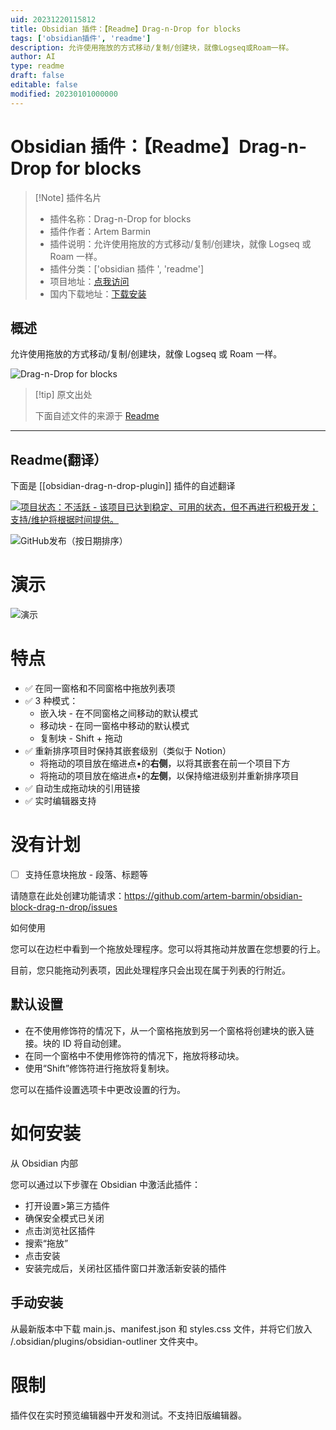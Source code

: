 ```yaml
---
uid: 20231220115812
title: Obsidian 插件：【Readme】Drag-n-Drop for blocks
tags: ['obsidian插件', 'readme']
description: 允许使用拖放的方式移动/复制/创建块，就像Logseq或Roam一样。
author: AI
type: readme
draft: false
editable: false
modified: 20230101000000
---
```


# Obsidian 插件：【Readme】Drag-n-Drop for blocks

> [!Note] 插件名片
> - 插件名称：Drag-n-Drop for blocks
> - 插件作者：Artem Barmin
> - 插件说明：允许使用拖放的方式移动/复制/创建块，就像 Logseq 或 Roam 一样。
> - 插件分类：['obsidian 插件 ', 'readme']
> - 项目地址：[点我访问](https://github.com/artem-barmin/obsidian-block-drag-n-drop)
> - 国内下载地址：[下载安装](https://pkmer.cn/products/plugin/pluginMarket/?obsidian-drag-n-drop-plugin)

## 概述

允许使用拖放的方式移动/复制/创建块，就像 Logseq 或 Roam 一样。

![Drag-n-Drop for blocks](https://cdn.pkmer.cn/covers/obsidian-drag-n-drop-plugin_new.gif)

> [!tip] 原文出处
>
>下面自述文件的来源于 [Readme](https://ghproxy.net/https://raw.githubusercontent.com/artem-barmin/obsidian-block-drag-n-drop/master/README.md)

---

## Readme(翻译）

下面是 [[obsidian-drag-n-drop-plugin]] 插件的自述翻译

[![项目状态：不活跃 - 该项目已达到稳定、可用的状态，但不再进行积极开发；支持/维护将根据时间提供。](https://www.repostatus.org/badges/latest/inactive.svg)](https://www.repostatus.org/#inactive)

![GitHub发布（按日期排序）](https://img.shields.io/github/v/release/artem-barmin/obsidian-block-drag-n-drop)

# 演示

![演示](https://cdn.pkmer.cn/covers/obsidian-drag-n-drop-plugin_1_2.gif)

# 特点

- ✅ 在同一窗格和不同窗格中拖放列表项
- ✅ 3 种模式：
    - 嵌入块 - 在不同窗格之间移动的默认模式
    - 移动块 - 在同一窗格中移动的默认模式
    - 复制块 - Shift + 拖动
- ✅ 重新排序项目时保持其嵌套级别（类似于 Notion）
    - 将拖动的项目放在缩进点•的**右侧**，以将其嵌套在前一个项目下方
    - 将拖动的项目放在缩进点•的**左侧**，以保持缩进级别并重新排序项目
- ✅ 自动生成拖动块的引用链接
- ✅ 实时编辑器支持

# 没有计划

- [ ] 支持任意块拖放 - 段落、标题等

请随意在此处创建功能请求：<https://github.com/artem-barmin/obsidian-block-drag-n-drop/issues>

如何使用

您可以在边栏中看到一个拖放处理程序。您可以将其拖动并放置在您想要的行上。

目前，您只能拖动列表项，因此处理程序只会出现在属于列表的行附近。

## 默认设置

- 在不使用修饰符的情况下，从一个窗格拖放到另一个窗格将创建块的嵌入链接。块的 ID 将自动创建。
- 在同一个窗格中不使用修饰符的情况下，拖放将移动块。
- 使用“Shift”修饰符进行拖放将复制块。

您可以在插件设置选项卡中更改设置的行为。

# 如何安装

从 Obsidian 内部

您可以通过以下步骤在 Obsidian 中激活此插件：

- 打开设置>第三方插件
- 确保安全模式已关闭
- 点击浏览社区插件
- 搜索“拖放”
- 点击安装
- 安装完成后，关闭社区插件窗口并激活新安装的插件

## 手动安装

从最新版本中下载 main.js、manifest.json 和 styles.css 文件，并将它们放入 <vault>/.obsidian/plugins/obsidian-outliner 文件夹中。

# 限制

插件仅在实时预览编辑器中开发和测试。不支持旧版编辑器。
